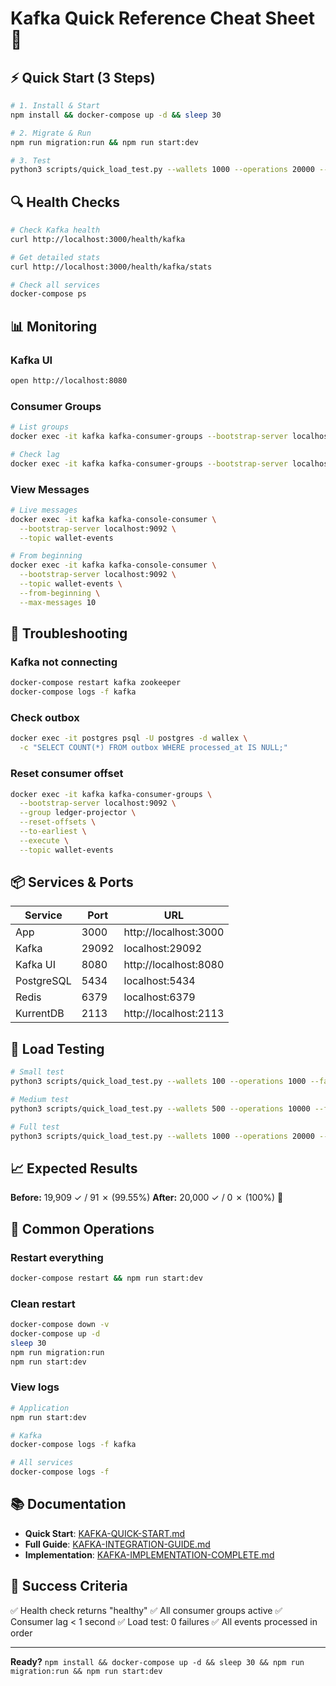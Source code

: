 # Kafka Quick Reference Cheat Sheet 🚀

## ⚡ Quick Start (3 Steps)

```bash
# 1. Install & Start
npm install && docker-compose up -d && sleep 30

# 2. Migrate & Run
npm run migration:run && npm run start:dev

# 3. Test
python3 scripts/quick_load_test.py --wallets 1000 --operations 20000 --fast --workers 20
```

## 🔍 Health Checks

```bash
# Check Kafka health
curl http://localhost:3000/health/kafka

# Get detailed stats
curl http://localhost:3000/health/kafka/stats

# Check all services
docker-compose ps
```

## 📊 Monitoring

### Kafka UI
```bash
open http://localhost:8080
```

### Consumer Groups
```bash
# List groups
docker exec -it kafka kafka-consumer-groups --bootstrap-server localhost:9092 --list

# Check lag
docker exec -it kafka kafka-consumer-groups --bootstrap-server localhost:9092 --describe --group ledger-projector
```

### View Messages
```bash
# Live messages
docker exec -it kafka kafka-console-consumer \
  --bootstrap-server localhost:9092 \
  --topic wallet-events

# From beginning
docker exec -it kafka kafka-console-consumer \
  --bootstrap-server localhost:9092 \
  --topic wallet-events \
  --from-beginning \
  --max-messages 10
```

## 🐛 Troubleshooting

### Kafka not connecting
```bash
docker-compose restart kafka zookeeper
docker-compose logs -f kafka
```

### Check outbox
```bash
docker exec -it postgres psql -U postgres -d wallex \
  -c "SELECT COUNT(*) FROM outbox WHERE processed_at IS NULL;"
```

### Reset consumer offset
```bash
docker exec -it kafka kafka-consumer-groups \
  --bootstrap-server localhost:9092 \
  --group ledger-projector \
  --reset-offsets \
  --to-earliest \
  --execute \
  --topic wallet-events
```

## 📦 Services & Ports

| Service    | Port  | URL                   |
| ---------- | ----- | --------------------- |
| App        | 3000  | http://localhost:3000 |
| Kafka      | 29092 | localhost:29092       |
| Kafka UI   | 8080  | http://localhost:8080 |
| PostgreSQL | 5434  | localhost:5434        |
| Redis      | 6379  | localhost:6379        |
| KurrentDB  | 2113  | http://localhost:2113 |

## 🧪 Load Testing

```bash
# Small test
python3 scripts/quick_load_test.py --wallets 100 --operations 1000 --fast

# Medium test
python3 scripts/quick_load_test.py --wallets 500 --operations 10000 --fast --workers 15

# Full test
python3 scripts/quick_load_test.py --wallets 1000 --operations 20000 --fast --workers 20
```

## 📈 Expected Results

**Before:** 19,909 ✓ / 91 ✗ (99.55%)
**After:** 20,000 ✓ / 0 ✗ (100%) 🎉

## 🔄 Common Operations

### Restart everything
```bash
docker-compose restart && npm run start:dev
```

### Clean restart
```bash
docker-compose down -v
docker-compose up -d
sleep 30
npm run migration:run
npm run start:dev
```

### View logs
```bash
# Application
npm run start:dev

# Kafka
docker-compose logs -f kafka

# All services
docker-compose logs -f
```

## 📚 Documentation

- **Quick Start**: [KAFKA-QUICK-START.md](./KAFKA-QUICK-START.md)
- **Full Guide**: [KAFKA-INTEGRATION-GUIDE.md](./KAFKA-INTEGRATION-GUIDE.md)
- **Implementation**: [KAFKA-IMPLEMENTATION-COMPLETE.md](./KAFKA-IMPLEMENTATION-COMPLETE.md)

## 🎯 Success Criteria

✅ Health check returns "healthy"
✅ All consumer groups active
✅ Consumer lag < 1 second
✅ Load test: 0 failures
✅ All events processed in order

---

**Ready?** `npm install && docker-compose up -d && sleep 30 && npm run migration:run && npm run start:dev`


